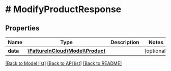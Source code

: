 # # ModifyProductResponse

## Properties

Name | Type | Description | Notes
------------ | ------------- | ------------- | -------------
**data** | [**\FattureInCloud\Model\Product**](Product.md) |  | [optional]

[[Back to Model list]](../../README.md#models) [[Back to API list]](../../README.md#endpoints) [[Back to README]](../../README.md)
